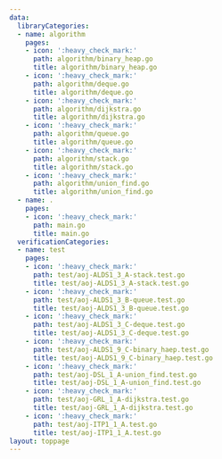 ```yaml
---
data:
  libraryCategories:
  - name: algorithm
    pages:
    - icon: ':heavy_check_mark:'
      path: algorithm/binary_heap.go
      title: algorithm/binary_heap.go
    - icon: ':heavy_check_mark:'
      path: algorithm/deque.go
      title: algorithm/deque.go
    - icon: ':heavy_check_mark:'
      path: algorithm/dijkstra.go
      title: algorithm/dijkstra.go
    - icon: ':heavy_check_mark:'
      path: algorithm/queue.go
      title: algorithm/queue.go
    - icon: ':heavy_check_mark:'
      path: algorithm/stack.go
      title: algorithm/stack.go
    - icon: ':heavy_check_mark:'
      path: algorithm/union_find.go
      title: algorithm/union_find.go
  - name: .
    pages:
    - icon: ':heavy_check_mark:'
      path: main.go
      title: main.go
  verificationCategories:
  - name: test
    pages:
    - icon: ':heavy_check_mark:'
      path: test/aoj-ALDS1_3_A-stack.test.go
      title: test/aoj-ALDS1_3_A-stack.test.go
    - icon: ':heavy_check_mark:'
      path: test/aoj-ALDS1_3_B-queue.test.go
      title: test/aoj-ALDS1_3_B-queue.test.go
    - icon: ':heavy_check_mark:'
      path: test/aoj-ALDS1_3_C-deque.test.go
      title: test/aoj-ALDS1_3_C-deque.test.go
    - icon: ':heavy_check_mark:'
      path: test/aoj-ALDS1_9_C-binary_haep.test.go
      title: test/aoj-ALDS1_9_C-binary_haep.test.go
    - icon: ':heavy_check_mark:'
      path: test/aoj-DSL_1_A-union_find.test.go
      title: test/aoj-DSL_1_A-union_find.test.go
    - icon: ':heavy_check_mark:'
      path: test/aoj-GRL_1_A-dijkstra.test.go
      title: test/aoj-GRL_1_A-dijkstra.test.go
    - icon: ':heavy_check_mark:'
      path: test/aoj-ITP1_1_A.test.go
      title: test/aoj-ITP1_1_A.test.go
layout: toppage
---
```

